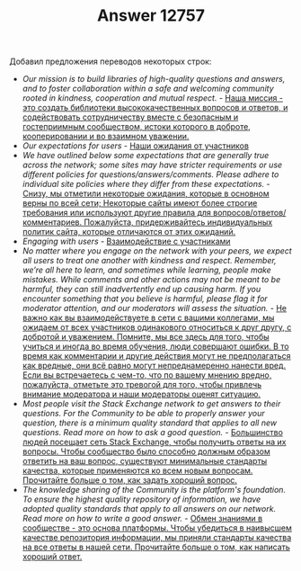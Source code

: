 ﻿---
title: "Answer 12757"
se.owner.user_id: 474588
se.owner.display_name: "ΝNL993"
se.owner.link: "https://ru.meta.stackoverflow.com/users/474588/%ce%9dnl993"
se.answer_id: 12757
se.question_id: 12756
se.post_type: answer
se.is_accepted: False
---
<p>Добавил предложения переводов некоторых строк:</p>
<ul>
<li><em>Our mission is to build libraries of high-quality questions and answers, and to foster collaboration within a safe and welcoming community rooted in kindness, cooperation and mutual respect.</em> - <a href="https://ru.traducir.win/strings/19481" rel="nofollow noreferrer">Наша миссия - это создать библиотеки высококачественных вопросов и ответов, и содействовать сотрудничеству вместе с безопасным и гостеприимным сообществом, истоки которого в доброте, кооперировании и во взаимном уважении.</a></li>
<li><em>Our expectations for users</em> - <a href="https://ru.traducir.win/strings/19487" rel="nofollow noreferrer">Наши ожидания от участников</a></li>
<li><em>We have outlined below some expectations that are generally true across the network; some sites may have stricter requirements or use different policies for questions/answers/comments. Please adhere to individual site policies where they differ from these expectations.</em> - <a href="https://ru.traducir.win/strings/19488" rel="nofollow noreferrer">Снизу, мы отметили некоторые ожидания, которые в основном верны по всей сети; Некоторые сайты имеют более строгие требования или используют другие правила для вопросов/ответов/комментариев. Пожалуйста, придерживайтесь индивидуальных политик сайта, которые отличаются от этих ожиданий.</a></li>
<li><em>Engaging with users</em> - <a href="https://ru.traducir.win/strings/19433" rel="nofollow noreferrer">Взаимодействие с участниками</a></li>
<li><em>No matter where you engage on the network with your peers, we expect all users to treat one another with kindness and respect. Remember, we’re all here to learn, and sometimes while learning, people make mistakes. While comments and other actions may not be meant to be harmful, they can still inadvertently end up causing harm. If you encounter something that you believe is harmful, please flag it for moderator attention, and our moderators will assess the situation.</em> - <a href="https://ru.traducir.win/strings/19478" rel="nofollow noreferrer">Не важно как вы взаимодействуете в сети с вашими коллегами, мы ожидаем от всех участников одинакового относиться к друг другу, с добротой и уважением. Помните, мы все здесь для того, чтобы учиться и иногда во время обучения, люди совершают ошибки. В то время как комментарии и другие действия могут не предполагаться как вредные, они всё равно могут непреднамеренно нанести вред. Если вы встречаетесь с чем-то, что по вашему мнению вредно, пожалуйста, отметьте это тревогой для того, чтобы привлечь внимание модератора и наши модераторы оценят ситуацию.</a></li>
<li><em>Most people visit the Stack Exchange network to get answers to their questions. For the Community to be able to properly answer your question, there is a minimum quality standard that applies to all new questions. Read more on how to ask a good question.</em> - <a href="https://ru.traducir.win/strings/19499" rel="nofollow noreferrer">Большинство людей посещает сеть Stack Exchange, чтобы получить ответы на их вопросы. Чтобы сообщество было способно должным образом ответить на ваш вопрос, существуют минимальные стандарты качества, которые применяются ко всем новым вопросам. Прочитайте больше о том, как задать хороший вопрос.</a></li>
<li><em>The knowledge sharing of the Community is the platform's foundation. To ensure the highest quality repository of information, we have adopted quality standards that apply to all answers on our network. Read more on how to write a good answer.</em> - <a href="https://ru.traducir.win/strings/19456" rel="nofollow noreferrer">Обмен знаниями в сообществе - это основа платформы. Чтобы убедиться в наивысшем качестве репозитория информации, мы приняли стандарты качества на все ответы в нашей сети. Прочитайте больше о том, как написать хороший ответ.</a></li>
</ul>
